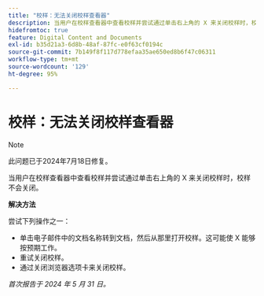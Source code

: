 ```yaml
---
title: "校样：无法关闭校样查看器"
description: 当用户在校样查看器中查看校样并尝试通过单击右上角的 X 来关闭校样时，校样不会关闭。有解决方法可用。
hidefromtoc: true
feature: Digital Content and Documents
exl-id: b35d21a3-6d8b-48af-87fc-e0f63cf0194c
source-git-commit: 7b149f8f117d778efaa35ae650ed8b6f47c06311
workflow-type: tm+mt
source-wordcount: '129'
ht-degree: 95%

---
```


# 校样：无法关闭校样查看器

>[!NOTE]
>
>此问题已于2024年7月18日修复。

当用户在校样查看器中查看校样并尝试通过单击右上角的 X 来关闭校样时，校样不会关闭。

**解决方法**

尝试下列操作之一：

* 单击电子邮件中的文档名称转到文档，然后从那里打开校样。这可能使 X 能够按预期工作。
* 重试关闭校样。
* 通过关闭浏览器选项卡来关闭校样。

_首次报告于 2024 年 5 月 31 日。_
